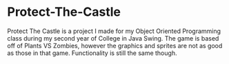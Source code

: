 # Protect-The-Castle
Protect The Castle is a project I made for my Object Oriented Programming class during my second year of College in Java Swing. The game is based off of Plants VS Zombies, however the graphics and sprites are not as good as those in that game. Functionality is still the same though.
